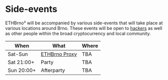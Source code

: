 # Side-events

ETHBrno² will be accompanied by various side-events that will take place at various locations around Brno. These events will be open to [hackers](hackathon.md) as well as other people within the broad cryptocurrency and local community.

| When       | What                                      | Where |
| ---------- | ----------------------------------------- | ----- |
| Sat-Sun    | [ETHBrno Proxy](../ethbrno-proxy-2022.md) | TBA   |
| Sat 21:00+ | Party                                     | TBA   |
| Sun 20:00+ | Afterparty                                | TBA   |
